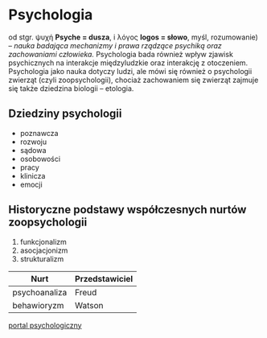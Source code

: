 # Psychologia

od stgr. ψυχή **Psyche = dusza**, i λόγος **logos = słowo**, myśl, rozumowanie) – _nauka badająca mechanizmy i prawa rządzące psychiką oraz zachowaniami człowieka._ Psychologia bada również wpływ zjawisk psychicznych na interakcje międzyludzkie oraz interakcję z otoczeniem. Psychologia jako nauka dotyczy ludzi, ale mówi się również o psychologii zwierząt (czyli zoopsychologii), chociaż zachowaniem się zwierząt zajmuje się także dziedzina biologii – etologia.

## Dziedziny psychologii

- poznawcza
- rozwoju
- sądowa
- osobowości
- pracy
- klinicza
- emocji

## Historyczne podstawy współczesnych nurtów zoopsychologii

1. funkcjonalizm
2. asocjacjonizm
3. strukturalizm

| Nurt | Przedstawiciel |
|---|---|
| psychoanaliza | Freud |
| behawioryzm | Watson |

[portal psychologiczny](http://www.psychologia.net.pl/)
